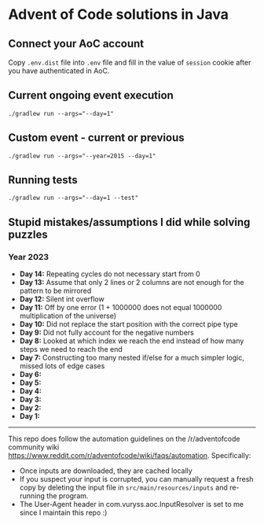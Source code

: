 # Advent of Code solutions in Java

## Connect your AoC account

Copy `.env.dist` file into `.env` file and fill in the value of `session` cookie after you have authenticated in AoC.  

## Current ongoing event execution
`./gradlew run --args="--day=1"`

## Custom event - current or previous
`./gradlew run --args="--year=2015 --day=1"`

## Running tests
`./gradlew run --args="--day=1 --test"`

## Stupid mistakes/assumptions I did while solving puzzles

### Year 2023

- **Day 14:** Repeating cycles do not necessary start from 0
- **Day 13:** Assume that only 2 lines or 2 columns are not enough for the pattern to be mirrored
- **Day 12:** Silent int overflow
- **Day 11:** Off by one error (1 + 1000000 does not equal 1000000 multiplication of the universe)
- **Day 10:** Did not replace the start position with the correct pipe type
- **Day 9:** Did not fully account for the negative numbers
- **Day 8:** Looked at which index we reach the end instead of how many steps we need to reach the end
- **Day 7:** Constructing too many nested if/else for a much simpler logic, missed lots of edge cases
- **Day 6:** 
- **Day 5:** 
- **Day 4:** 
- **Day 3:** 
- **Day 2:** 
- **Day 1:** 

---
This repo does follow the automation guidelines on the /r/adventofcode community wiki https://www.reddit.com/r/adventofcode/wiki/faqs/automation. Specifically:

- Once inputs are downloaded, they are cached locally
- If you suspect your input is corrupted, you can manually request a fresh copy by deleting the input file in `src/main/resources/inputs` and re-running the program.
- The User-Agent header in com.vuryss.aoc.InputResolver is set to me since I maintain this repo :)